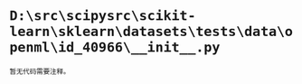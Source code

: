 # `D:\src\scipysrc\scikit-learn\sklearn\datasets\tests\data\openml\id_40966\__init__.py`

```
暂无代码需要注释。
```